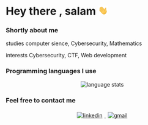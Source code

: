 #  Hey there , salam <img src="https://raw.githubusercontent.com/ABSphreak/ABSphreak/master/gifs/Hi.gif" width="5%">


### Shortly about me

  studies computer sience, Cybersecurity, Mathematics
 
  interests Cybersecurity, CTF, Web development


### Programming languages I use

<p align="center">
	<img alt="language stats" src="https://github-readme-stats.vercel.app/api/top-langs?username=1DRvz&theme=dark&hide=HTML,TeX,R,Less,CSS&count_private=false&show_icons=true&layout=compact&langs_count=8">
</p>


### Feel free to contact me

<p align="center">
	<a href="https://www.linkedin.com/in/saleembibar/" target="_blank">
		<img alt="linkedin" src="https://img.icons8.com/clouds/100/000000/linkedin.png" style="padding: 5px;" width="10%">
	</a>
	<a href="mailto:salbibar@gmail.com" target="_blank">
		<img alt="gmail" src="https://img.icons8.com/clouds/100/000000/gmail.png" style="padding: 5px;" width="10%">
	</a>
</p>
